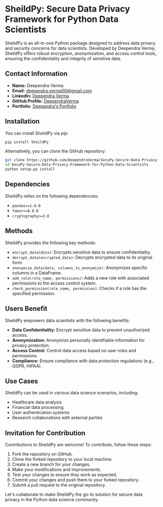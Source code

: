 # SheildPy: Secure Data Privacy Framework for Python Data Scientists

SheildPy is an all-in-one Python package designed to address data privacy and security concerns for data scientists. Developed by Deependra Verma, SheildPy offers robust encryption, anonymization, and access control tools, ensuring the confidentiality and integrity of sensitive data.

## Contact Information
- **Name:** Deependra Verma
- **Email:** deependra.verma00@gmail.com
- **LinkedIn:** [Deependra Verma](https://www.linkedin.com/in/deependra-verma-data-science/)
- **GitHub Profile:** [DeependraVerma](https://github.com/DeependraVerma)
- **Portfolio:** [Deependra's Portfolio](https://deependradatascience-productportfolio.netlify.app/)

## Installation

You can install SheildPy via pip:

```bash
pip install SheildPy
```

Alternatively, you can clone the GitHub repository:

```bash
git clone https://github.com/DeependraVerma/SecuPy-Secure-Data-Privacy-Framework-for-Python-Data-Scientists.git
cd SecuPy-Secure-Data-Privacy-Framework-for-Python-Data-Scientists
python setup.py install
```

## Dependencies

SheildPy relies on the following dependencies:
- `pandas>=1.0.0`
- `faker>=8.0.0`
- `cryptography>=3.0`

## Methods

SheildPy provides the following key methods:
- `encrypt_data(data)`: Encrypts sensitive data to ensure confidentiality.
- `decrypt_data(encrypted_data)`: Decrypts encrypted data to its original form.
- `anonymize_data(data, columns_to_anonymize)`: Anonymizes specific columns in a DataFrame.
- `add_role(role_name, permissions)`: Adds a new role with associated permissions to the access control system.
- `check_permission(role_name, permission)`: Checks if a role has the specified permission.

## Users Benefit

SheildPy empowers data scientists with the following benefits:
- **Data Confidentiality:** Encrypt sensitive data to prevent unauthorized access.
- **Anonymization:** Anonymize personally identifiable information for privacy protection.
- **Access Control:** Control data access based on user roles and permissions.
- **Compliance:** Ensure compliance with data protection regulations (e.g., GDPR, HIPAA).

## Use Cases

SheildPy can be used in various data science scenarios, including:
- Healthcare data analysis
- Financial data processing
- User authentication systems
- Research collaborations with external parties


## Invitation for Contribution

Contributions to SheildPy are welcome! To contribute, follow these steps:
1. Fork the repository on GitHub.
2. Clone the forked repository to your local machine.
3. Create a new branch for your changes.
4. Make your modifications and improvements.
5. Test your changes to ensure they work as expected.
6. Commit your changes and push them to your forked repository.
7. Submit a pull request to the original repository.

Let's collaborate to make SheildPy the go-to solution for secure data privacy in the Python data science community.